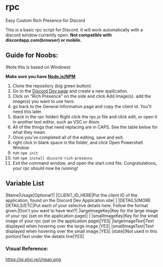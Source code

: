 # rpc
Easy Custom Rich Presence for Discord

This is a basic rpc script for Discord. It will work automatically with a discord window currently open. **Not compatible with discordapp.com(browser) or mobile.**

## Guide for Noobs:
(Note this is based on Windows)

**Make sure you have [Node.js/NPM](https://nodejs.org/dist/v10.15.3/node-v10.15.3-x64.msi)**
1. Clone the repository (big green button)
2. Go to the [Discord Dev page](https://discordapp.com/developers/applications) and create a new application.
3. Click on "Rich Presence" on the side and click Add Image(s). add the image(s) you want to use here.
4. go back to the General Information page and copy the client id. You'll need this later.
5. (back in the rpc folder) Right click the rpc.js file and click edit, or open it in another text editor, such as VSC or Atom.
6. All of the things that need replacing are in CAPS. See the table below for what they mean.
7. Once you've completed all of the editing, save and exit.
8. right click in blank space in the folder, and click Open Powershell Window
9. run `npm init`
10. run `npm install discord-rich-presence`
11. Exit the command window, and open the start.cmd file. Congratulations, your rpc should now be running!

## Variable List
|Name|Usage|Optional?|
|CLIENT_ID_HERE|Put the client ID of the application, found on the Discord Dev Application site| |
|DETAILS/MORE DETAILS/ETC|Put each of your selective details here. Follow the format given.|Don't you want to have text?|
|largeImageKey|Key for the large image of your rpc (set on the application page)| |
|smallImageKey|Key for the small image of your rpc (set on the application page)|YES|
|largeImageText|Text displayed when hovering over the large image.|YES|
|smallImageText|Text displayed when hovering over the small image.|YES|
|state|(Not used in this portion)Text under the details line|YES|


### Visual Reference:
https://pi.elixi.re/i/npan.png
